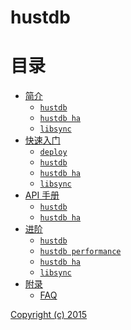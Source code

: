 hustdb
==

目录
==

* [简介](intro/index.md)
    * [`hustdb`](intro/hustdb.md)
    * [`hustdb ha`](intro/ha.md)
    * [`libsync`](intro/libsync.md)
* [快速入门](guide/index.md)
    * [`deploy`](guide/deploy.md)
    * [`hustdb`](guide/hustdb.md)
    * [`hustdb ha`](guide/ha.md)
    * [`libsync`](guide/libsync.md)
* [API 手册](api/index.md)
    * [`hustdb`](api/hustdb.md)
    * [`hustdb ha`](api/ha.md)
* [进阶](advanced/index.md)
    * [`hustdb`](advanced/hustdb.md)
    * [`hustdb performance`](advanced/hustdb_performance.md)
    * [`hustdb ha`](advanced/ha.md)
    * [`libsync`](advanced/libsync.md)
* [附录](appendix/index.md)
    * [FAQ](appendix/faq.md)

[Copyright (c) 2015](https://opensource.org/licenses/MIT)